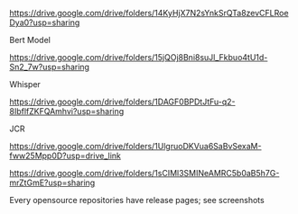 https://drive.google.com/drive/folders/14KyHjX7N2sYnkSrQTa8zevCFLRoeDya0?usp=sharing

Bert Model

https://drive.google.com/drive/folders/15jQOj8Bni8suJl_Fkbuo4tU1d-Sn2_7w?usp=sharing

Whisper

https://drive.google.com/drive/folders/1DAGF0BPDtJtFu-q2-8IbflfZKFQAmhvi?usp=sharing

JCR

https://drive.google.com/drive/folders/1UlgruoDKVua6SaBvSexaM-fww25Mpp0D?usp=drive_link



https://drive.google.com/drive/folders/1sCIMl3SMINeAMRC5b0aB5h7G-mrZtGmE?usp=sharing

Every opensource repositories have release pages; see screenshots
